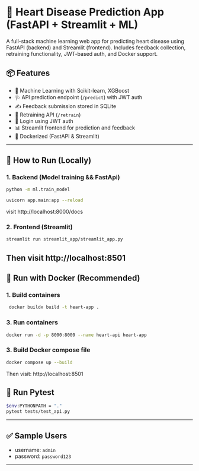 # 💓 Heart Disease Prediction App (FastAPI + Streamlit + ML)

A full-stack machine learning web app for predicting heart disease using FastAPI (backend) and Streamlit (frontend). Includes feedback collection, retraining functionality, JWT-based auth, and Docker support.

## 📦 Features

- 🧠 Machine Learning with Scikit-learn, XGBoost
- 🩺 API prediction endpoint (`/predict`) with JWT auth
- ✍️ Feedback submission stored in SQLite
- 🔁 Retraining API (`/retrain`)
- 🔐 Login using JWT auth
- 📊 Streamlit frontend for prediction and feedback
- 🐳 Dockerized (FastAPI & Streamlit)

---

## 🚀 How to Run (Locally)

### 1. Backend (Model training && FastApi)
```bash
python -m ml.train_model    
```
```bash
uvicorn app.main:app --reload
```
visit http://localhost:8000/docs

### 2. Frontend (Streamlit)
```bash
streamlit run streamlit_app/streamlit_app.py
```
Then visit http://localhost:8501
---

## 🐳 Run with Docker (Recommended)

### 1. Build containers
```bash
 docker buildx build -t heart-app .
```

### 3. Run containers
```bash
docker run -d -p 8000:8000 --name heart-api heart-app
```
### 3. Build Docker compose file
```bash
docker compose up --build
```


Then visit: http://localhost:8501

## 🧪 Run Pytest
```bash
$env:PYTHONPATH = "."
pytest tests/test_api.py

```

---

## ✅ Sample Users
- username: `admin`
- password: `password123`

---
